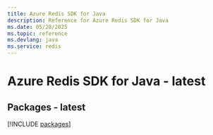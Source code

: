 ```yaml
---
title: Azure Redis SDK for Java
description: Reference for Azure Redis SDK for Java
ms.date: 05/28/2025
ms.topic: reference
ms.devlang: java
ms.service: redis
---
```

# Azure Redis SDK for Java - latest
## Packages - latest
[!INCLUDE [packages](redis-index.md)]